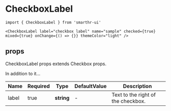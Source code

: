 # CheckboxLabel

```tsx
import { CheckboxLabel } from 'smarthr-ui'

<CheckboxLabel label="checkbox label" name="sample" checked={true} mixed={true} onChange={() => {}} themeColor="light" />
```

## props

CheckboxLabel props extends Checkbox props.

In addition to it...

| Name  | Required | Type       | DefaultValue | Description                        |
| ----- | -------- | ---------- | ------------ | ---------------------------------- |
| label | true     | **string** | -            | Text to the right of the checkbox. |
